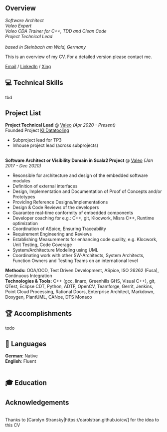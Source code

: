 ## Overview

_Software Architect <br>
Valeo Expert <br>
Valeo CDA Trainer for C++, TDD and Clean Code <br>
Project Technical Lead <br><br>
based in Steinbach am Wald, Germany_ <br>

This is an overview of my CV. For a detailed version please contact me.

[Email](mailto:mail@marcelmatz.de) / [LinkedIn](https://www.linkedin.com/in/marcel-matz-swa) / [Xing](www.xing.com/profile/Marcel_Matz)

<!--
## New Opportunity
**Status** Searching for a new 
-->
## 💻 Technical Skills
tbd

## Project List

**Project Technical Lead** @ [Valeo](https://www.valeo.com) _(Apr 2020 - Present)_ <br>
Founded Project [KI Datatooling](https://www.ki-datatooling.de)
- Subproject lead for TP3 
- Inhouse project lead (across subprojects) 
<br><br>

**Software Architect or Visibility Domain in Scala2 Project** @ [Valeo](https://www.valeo.com) _(Jan 2017 - Dec 2020)_ <br>
- Resonsible for architecture and design of the embedded software modules
- Definition of external interfaces
- Design, Implementation and Documentation of Proof of Concepts and/or Prototypes
- Providing Reference Designs/Implementations
- Design & Code Reviews of the developers
- Guarantee real-time conformity of embedded components
- Developer coaching for e.g.: C++, git, Klocwork, Misra C++, Runtime optimization
- Coordination of ASpice, Ensuring Traceability
- Requirement Engineering and Reviews
- Establishing Measurements for enhancing code quality, e.g. Klocwork, Unit Testing, Code Coverage
- System/Architecture Modeling using UML
- Coordinating work with other SW-Architects, System Architects, Function Owners and Testing Teams on an international level

__Methods:__ OOA/OOD, Test Driven Development, ASpice, ISO 26262 (Fusa), Continuous Integration 
<br>
__Technologies & Tools:__ C++ (gcc, linaro, Greenhills GHS, Visual C++), git, QTest, Eclipse CDT, Python, ADTF, OpenCV, Teamforge, Gerrit, Jenkins, Point Cloud Processing, Rational Doors, Enterprise Architect, Markdown, Doxygen, PlantUML, CANoe, DTS Monaco


## 🏆 Accomplishments
todo

## 💬 Languages
**German**: Native <br>
**English**: Fluent
<br><br>

## 🎓 Education


## Acknowledgements
<br>
Thanks to [Carolyn Stransky|https://carolstran.github.io/cv/] for the idea to this CV
